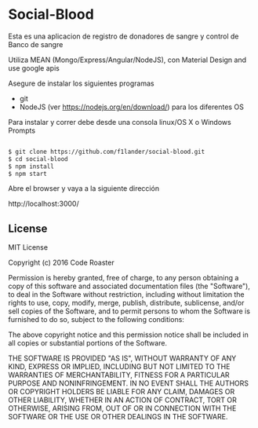 # Social-Blood

Esta es una aplicacion de registro de donadores de sangre y control de Banco de sangre

Utiliza MEAN (Mongo/Express/Angular/NodeJS), con Material Design and use google apis 


Asegure de instalar los siguientes programas

+ git
+ NodeJS (ver https://nodejs.org/en/download/) para los diferentes OS


Para instalar y correr debe desde una consola linux/OS X o Windows Prompts


```sh

$ git clone https://github.com/f1lander/social-blood.git
$ cd social-blood
$ npm install
$ npm start

```

Abre el browser y vaya a la siguiente dirección

http://localhost:3000/



License
---------

MIT License

Copyright (c) 2016 Code Roaster

Permission is hereby granted, free of charge, to any person obtaining a copy
of this software and associated documentation files (the "Software"), to deal
in the Software without restriction, including without limitation the rights
to use, copy, modify, merge, publish, distribute, sublicense, and/or sell
copies of the Software, and to permit persons to whom the Software is
furnished to do so, subject to the following conditions:

The above copyright notice and this permission notice shall be included in all
copies or substantial portions of the Software.

THE SOFTWARE IS PROVIDED "AS IS", WITHOUT WARRANTY OF ANY KIND, EXPRESS OR
IMPLIED, INCLUDING BUT NOT LIMITED TO THE WARRANTIES OF MERCHANTABILITY,
FITNESS FOR A PARTICULAR PURPOSE AND NONINFRINGEMENT. IN NO EVENT SHALL THE
AUTHORS OR COPYRIGHT HOLDERS BE LIABLE FOR ANY CLAIM, DAMAGES OR OTHER
LIABILITY, WHETHER IN AN ACTION OF CONTRACT, TORT OR OTHERWISE, ARISING FROM,
OUT OF OR IN CONNECTION WITH THE SOFTWARE OR THE USE OR OTHER DEALINGS IN THE
SOFTWARE.
